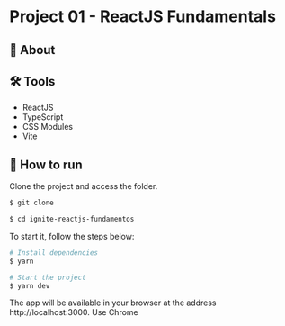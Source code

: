# Project 01 - ReactJS Fundamentals
## 📃 About

## 🛠️ Tools

- ReactJS
- TypeScript
- CSS Modules
- Vite

## 🚀 How to run

Clone the project and access the folder.

```bash
$ git clone

$ cd ignite-reactjs-fundamentos
```

To start it, follow the steps below:
```bash
# Install dependencies
$ yarn

# Start the project
$ yarn dev
```
The app will be available in your browser at the address http://localhost:3000.
Use Chrome



